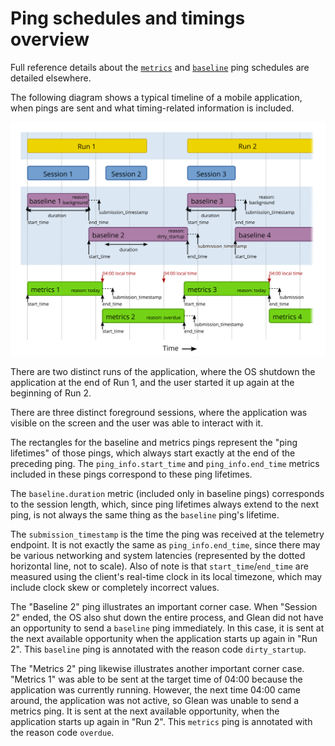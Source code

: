 # Ping schedules and timings overview

Full reference details about the [`metrics`](metrics.html) and [`baseline`](baseline.html) ping schedules are detailed elsewhere.

The following diagram shows a typical timeline of a mobile application, when pings are sent and what timing-related information is included.

![ping timeline diagram](ping_timing.svg)

There are two distinct runs of the application, where the OS shutdown the application at the end of Run 1, and the user started it up again at the beginning of Run 2.

There are three distinct foreground sessions, where the application was visible on the screen and the user was able to interact with it.

The rectangles for the baseline and metrics pings represent the "ping lifetimes" of those pings, which always start exactly at the end of the preceding ping.  The `ping_info.start_time` and `ping_info.end_time` metrics included in these pings correspond to these ping lifetimes.

The `baseline.duration` metric (included only in baseline pings) corresponds to the session length, which, since ping lifetimes always extend to the next ping, is not always the same thing as the `baseline` ping's lifetime.

The `submission_timestamp` is the time the ping was received at the telemetry endpoint.  It is not exactly the same as `ping_info.end_time`, since there may be various networking and system latencies (represented by the dotted horizontal line, not to scale).  Also of note is that `start_time`/`end_time` are measured using the client's real-time clock in its local timezone, which may include clock skew or completely incorrect values.

The "Baseline 2" ping illustrates an important corner case. When "Session 2" ended, the OS also shut down the entire process, and Glean did not have an opportunity to send a `baseline` ping immediately.  In this case, it is sent at the next available opportunity when the application starts up again in "Run 2".  This `baseline` ping is annotated with the reason code `dirty_startup`.

The "Metrics 2" ping likewise illustrates another important corner case. "Metrics 1" was able to be sent at the target time of 04:00 because the application was currently running.  However, the next time 04:00 came around, the application was not active, so Glean was unable to send a metrics ping.  It is sent at the next available opportunity, when the application starts up again in "Run 2".  This `metrics` ping is annotated with the reason code `overdue`.
